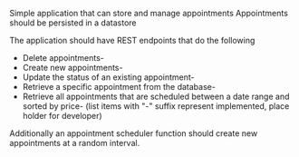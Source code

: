 Simple application that can store and manage appointments
Appointments should be persisted in a datastore

The application should have REST endpoints that do the following
- Delete appointments-
- Create new appointments-
- Update the status of an existing appointment-
- Retrieve a specific appointment from the database-
- Retrieve all appointments that are scheduled between a date range and sorted by price-
  (list items with "-" suffix represent implemented, place holder for developer)

Additionally an appointment scheduler function should create new appointments at a random interval.
